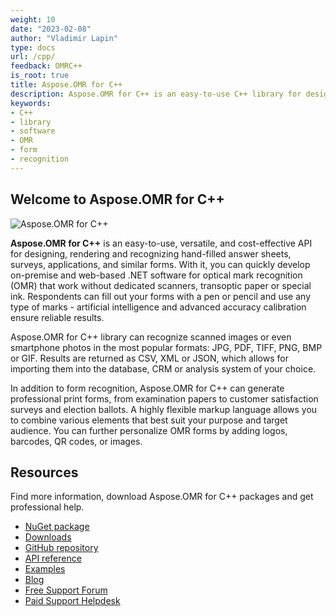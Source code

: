 ```yaml
---
weight: 10
date: "2023-02-08"
author: "Vladimir Lapin"
type: docs
url: /cpp/
feedback: OMRC++
is_root: true
title: Aspose.OMR for C++
description: Aspose.OMR for C++ is an easy-to-use C++ library for designing and recognizing hand-filled questionnaires, surveys, and similar forms.
keywords:
- C++
- library
- software
- OMR
- form
- recognition
---
```


## Welcome to Aspose.OMR for C++

![Aspose.OMR for C++](https://releases.aspose.com/images/aspose/aspose_omr-for-cpp.svg)

**Aspose.OMR for C++** is an easy-to-use, versatile, and cost-effective API for designing, rendering and recognizing hand-filled answer sheets, surveys, applications, and similar forms. With it, you can quickly develop on-premise and web-based .NET software for optical mark recognition (OMR) that work without dedicated scanners, transoptic paper or special ink. Respondents can fill out your forms with a pen or pencil and use any type of marks - artificial intelligence and advanced accuracy calibration ensure reliable results.

Aspose.OMR for C++ library can recognize scanned images or even smartphone photos in the most popular formats: JPG, PDF, TIFF, PNG, BMP or GIF. Results are returned as CSV, XML or JSON, which allows for importing them into the database, CRM or analysis system of your choice.

In addition to form recognition, Aspose.OMR for C++ can generate professional print forms, from examination papers to customer satisfaction surveys and election ballots. A highly flexible markup language allows you to combine various elements that best suit your purpose and target audience. You can further personalize OMR forms by adding logos, barcodes, QR codes, or images.

## Resources

Find more information, download Aspose.OMR for C++ packages and get professional help.

- [NuGet package](https://www.nuget.org/packages/Aspose.OMR.Cpp/)
- [Downloads](https://downloads.aspose.com/omr/cpp)
- [GitHub repository](https://github.com/aspose-omr/Aspose.OMR-for-C++)
- [API reference](https://reference.aspose.com/omr/cpp)
- [Examples](https://github.com/aspose-omr/Aspose.OMR-for-C++)
- [Blog](https://blog.aspose.com/category/omr/)
- [Free Support Forum](https://forum.aspose.com/c/omr/38)
- [Paid Support Helpdesk](https://helpdesk.aspose.com/)

